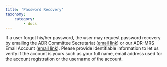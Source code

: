 ```yaml
---
title: 'Password Recovery'
taxonomy:
    category:
        - docs
---
```


If a user forgot his/her password, the user may request password recovery by emailing the ADR Committee Secretariat ([email link](mailto:denradrcom@gmail.com)) or our ADR-MRS Email Account ([email link](mailto:adrmrs.denr@gmail.com)).
Please provide identifiable information to let us verify if the account is yours such as your full name, email address used for the account registration or the username of the account.   
